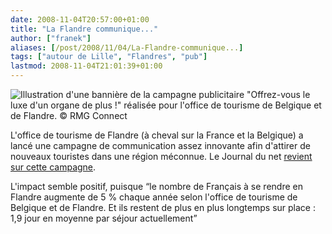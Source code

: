 ```yaml
---
date: 2008-11-04T20:57:00+01:00
title: "La Flandre communique..."
author: ["franek"]
aliases: [/post/2008/11/04/La-Flandre-communique...]
tags: ["autour de Lille", "Flandres", "pub"]
lastmod: 2008-11-04T21:01:39+01:00
---
```

![Illustration d'une bannière de la campagne publicitaire "Offrez-vous le luxe d'un organe de plus !" réalisée pour l'office de tourisme de Belgique et de Flandre.  ©  RMG Connect ](http://www.journaldunet.com/ebusiness/publicite/analyse/l-office-de-tourisme-de-flandre-brise-les-codes-de-la-communication/image/illustration-d-une-banniere-campagne-publicitaire-offrez-vous-luxe-d-un-organe-plus-341281.jpg)

L'office de tourisme de Flandre (à cheval sur la France et la Belgique) a lancé une campagne de communication assez innovante afin d'attirer de nouveaux touristes dans une région méconnue. Le Journal du net [revient sur cette campagne](http://www.journaldunet.com/ebusiness/publicite/analyse/l-office-de-tourisme-de-flandre-brise-les-codes-de-la-communication/l-office-de-tourisme-de-flandre-brise-les-codes-de-la-communication.shtml).

L'impact semble positif, puisque <q>le nombre de Français à se rendre en Flandre augmente de 5 % chaque année selon l'office de tourisme de Belgique et de Flandre. Et ils restent de plus en plus longtemps sur place : 1,9 jour en moyenne par séjour actuellement</q>
